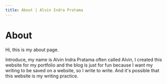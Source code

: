 ```yaml
---
title: About | Alvin Indra Pratama
---
```


# About

<p class="animated animated-fadeInUp">
Hi, this is my about page.

Introduce, my name is Alvin Indra Pratama often called Alvin, I created this website for my portfolio and the blog is just for fun because I want my writing to be saved on a website, so I write to write. And it's possible that this website is my writing practice.
</p>